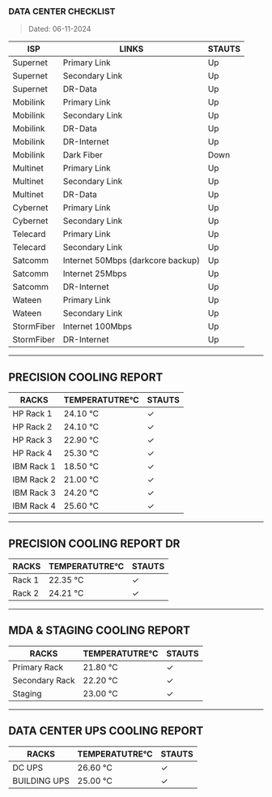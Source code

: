 ### DATA CENTER CHECKLIST
> Dated: 06-11-2024


| ISP | LINKS | STAUTS |
| --- | --- | --- |
|Supernet | Primary Link | Up |
|Supernet | Secondary Link | Up |
|Supernet | DR-Data | Up |
|Mobilink | Primary Link | Up |
|Mobilink | Secondary Link | Up |
|Mobilink | DR-Data | Up |
|Mobilink | DR-Internet | Up |
|Mobilink | Dark Fiber | Down |
|Multinet | Primary Link | Up |
|Multinet | Secondary Link | Up |
|Multinet | DR-Data | Up |
|Cybernet | Primary Link | Up |
|Cybernet | Secondary Link | Up |
|Telecard | Primary Link | Up |
|Telecard | Secondary Link | Up |
|Satcomm | Internet 50Mbps (darkcore backup) | Up |
|Satcomm | Internet 25Mbps | Up |
|Satcomm | DR-Internet | Up |
|Wateen | Primary Link | Up |
|Wateen | Secondary Link | Up |
|StormFiber | Internet 100Mbps | Up |
|StormFiber | DR-Internet | Up |


---

## PRECISION COOLING REPORT
| RACKS | TEMPERATUTRE°C | STAUTS |
| --- | --- | --- |
|HP Rack 1 | 24.10 °C | ✓ |
|HP Rack 2 | 24.10 °C | ✓ |
|HP Rack 3 | 22.90 °C | ✓ |
|HP Rack 4 | 25.30 °C | ✓ |
|IBM Rack 1 | 18.50 °C | ✓ |
|IBM Rack 2 | 21.00 °C | ✓ |
|IBM Rack 3 | 24.20 °C | ✓ |
|IBM Rack 4 | 25.60 °C | ✓ |


---

## PRECISION COOLING REPORT DR
| RACKS | TEMPERATUTRE°C | STAUTS |
| --- | --- | --- |
|Rack 1 | 22.35 °C | ✓ |
|Rack 2 | 24.21 °C | ✓ |


---

## MDA & STAGING COOLING REPORT
| RACKS | TEMPERATUTRE°C | STAUTS |
| --- | --- | --- |
|Primary Rack | 21.80 °C | ✓ |
|Secondary Rack | 22.20 °C | ✓ |
|Staging | 23.00 °C | ✓ |


---

## DATA CENTER UPS COOLING REPORT
| RACKS | TEMPERATUTRE°C | STAUTS |
| --- | --- | --- |
|DC UPS | 26.60 °C | ✓ |
|BUILDING UPS | 25.00 °C | ✓ |

